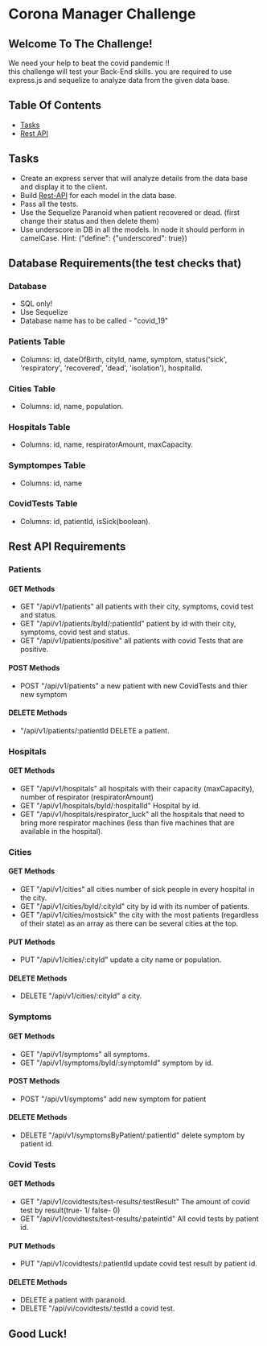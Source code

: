 # Corona Manager Challenge

## Welcome To The Challenge!
We need your help to beat the covid pandemic !! \
this challenge will test your Back-End skills. you are required to use express.js and sequelize to analyze data from the given data base.


## Table Of Contents

* [Tasks](#Tasks) 
* [Rest API](#Rest-API)

## Tasks
- Create an express server that will analyze details from the data base and display it to the client.
- Build [Rest-API](#Rest-API) for each model in the data base.
- Pass all the tests.
- Use the Sequelize Paranoid when patient recovered or dead.
(first change their status and then delete them)
- Use underscore in DB in all the models. In node it should perform in camelCase. 
Hint: ("define": {"underscored": true})


## Database Requirements(the test checks that)
### Database
- SQL only!
- Use Sequelize
- Database name has to be called - "covid_19"

### Patients Table
- Columns: id, dateOfBirth, cityId, name, symptom, status('sick', 'respiratory', 'recovered', 'dead', 'isolation'), hospitalId.
### Cities Table
- Columns: id, name, population.
### Hospitals Table
- Columns: id, name, respiratorAmount, maxCapacity. 
### Symptompes Table
- Columns: id, name
### CovidTests Table
- Columns: id, patientId, isSick(boolean).


## Rest API Requirements

### Patients
#### GET Methods
- GET "/api/v1/patients" all patients with their city, symptoms, covid test and status. 
- GET "/api/v1/patients/byId/:patientId" patient by id with their city, symptoms, covid test and status.
- GET "/api/v1/patients/positive" all patients with covid Tests that are positive.
#### POST Methods
- POST "/api/v1/patients" a new patient with new CovidTests and thier new symptom
#### DELETE Methods
- "/api/v1/patients/:patientId DELETE a patient.

### Hospitals
#### GET Methods
- GET "/api/v1/hospitals" all hospitals with their capacity (maxCapacity), number of respirator (respiratorAmount)
- GET "/api/v1/hospitals/byId/:hospitalId" Hospital by id.
- GET "/api/v1/hospitals/respirator_luck" all the hospitals that need to bring more respirator machines (less than five machines that are available in the hospital).

### Cities
#### GET Methods
- GET "/api/v1/cities" all cities number of sick people in every hospital in the city.
- GET "/api/v1/cities/byId/:cityId" city by id with its number of patients.
- GET "/api/v1/cities/mostsick" the city with the most patients (regardless of their state) as an array as there can be several cities at the top.
#### PUT Methods
- PUT "/api/v1/cities/:cityId" update a city name or population. 
#### DELETE Methods
- DELETE "/api/v1/cities/:cityId" a city.

### Symptoms
#### GET Methods
- GET "/api/v1/symptoms" all symptoms.
- GET "/api/v1/symptoms/byId/:symptomId" symptom by id.
#### POST Methods
- POST "/api/v1/symptoms" add new symptom for patient

#### DELETE Methods
- DELETE  "/api/v1/symptomsByPatient/:patientId" delete symptom by patient id.

### Covid Tests
#### GET Methods
- GET "/api/v1/covidtests/test-results/:testResult" The amount of covid test by result(true- 1/ false- 0)
- GET "/api/v1/covidtests/test-results/:pateintId" All covid tests by patient id.
#### PUT Methods
- PUT "/api/v1/covidtests/:patientId update covid test result by patient id. 

#### DELETE Methods
- DELETE a patient with paranoid.
- DELETE "/api/vi/covidtests/:testId a covid test.

## Good Luck!
